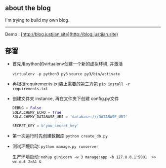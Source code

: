 ## about the blog

I'm trying to build my own blog.

***

Demo : [http://blog.justjian.site](http://blog.justjian.site)

## 部署

* 首先用python的virtualenv创建一个新的虚拟环境, 并激活

    `virtualenv -p python3 py3`
    `source py3/bin/activate`

* 再根据requirements.txt装上需要的第三方包
    `pip install -r requirements.txt`

* 创建文件夹 instance, 再在文件夹下创建 config.py文件
    ```python
    DEBUG = False
    SQLALCHEMY_ECHO = True
    SQLALCHEMY_DATABASE_URI = 'database:///DATABASE_URI'

    SECRET_KEY = b'you_secret_key'
    ```

* 第一次运行时先创建数据库
    `python create_db.py`

* 测试环境启动:
    `python manage.py runserver`

    生产环境启动:
    `nohup gunicorn -w 3 manage:app -b 127.0.0.1:5001  >> wc.out 2>&1 &`

